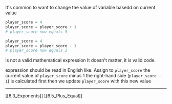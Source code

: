 It's common to want to change the value of variable basedd on current value
``` python
player_score = 4
player_score = player_score + 1
# player_score now equals 5
```

``` python
player_score = 4
player_score = player_score - 1
# player_score now equals 3
```

is not a valid mathematical expression
It doesn't matter, it is valid code.

expression should be read in English like:
Assign to `player_score` the current value of `player_score` minus 1
the right-hand side (`player_score - 1`) is calculated first
then we update `player_score` with this new value

---
[[6.3_Exponents]]
[[6.5_Plus_Equal]]